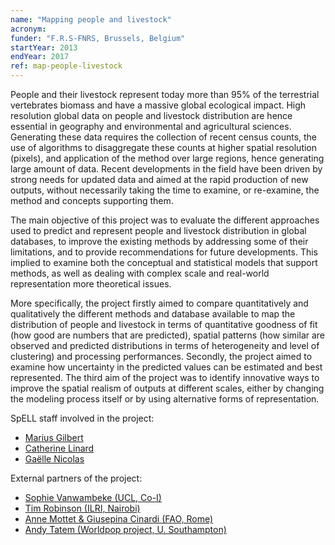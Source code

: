 ```yaml
---
name: "Mapping people and livestock"
acronym: 
funder: "F.R.S-FNRS, Brussels, Belgium"
startYear: 2013
endYear: 2017
ref: map-people-livestock
---
```


People and their livestock represent today more than 95% of the terrestrial vertebrates biomass and have a massive global ecological impact. High resolution global data on people and livestock distribution are hence essential in geography and environmental and agricultural sciences. Generating these data requires the collection of recent census counts, the use of algorithms to disaggregate these counts at higher spatial resolution (pixels), and application of the method over large regions, hence generating large amount of data. Recent developments in the field have been driven by strong needs for updated data and aimed at the rapid production of new outputs, without necessarily taking the time to examine, or re-examine, the method and concepts supporting them.

The main objective of this project was to evaluate the different approaches used to predict and represent people and livestock distribution in global databases, to improve the existing methods by addressing some of their limitations, and to provide recommendations for future developments. This implied to examine both the conceptual and statistical models that support methods, as well as dealing with complex scale and real-world representation more theoretical issues. 

More specifically, the project firstly aimed to compare quantitatively and qualitatively the different methods and database available to map the distribution of people and livestock in terms of quantitative goodness of fit (how good are numbers that are predicted), spatial patterns (how similar are observed and predicted distributions in terms of heterogeneity and level of clustering) and processing performances. Secondly, the project aimed to examine how uncertainty in the predicted values can be estimated and best represented. The third aim of the project was to identify innovative ways to improve the spatial realism of outputs at different scales, either by changing the modeling process itself or by using alternative forms of representation.

SpELL staff involved in the project:

* [Marius Gilbert](/person/marius-gilbert)
* [Catherine Linard](/person/catherine-linard)
* [Gaëlle Nicolas](/person/gaelle-nicolas)

External partners of the project:

* [Sophie Vanwambeke (UCL, Co-I)](http://www.uclouvain.be/sophie.vanwambeke)
* [Tim Robinson (ILRI, Nairobi)](http://www.ilri.org)
* [Anne Mottet & Giusepina Cinardi (FAO, Rome)](http://www.fao.org)
* [Andy Tatem (Worldpop project, U. Southampton)](http://worldpop.org.uk)



